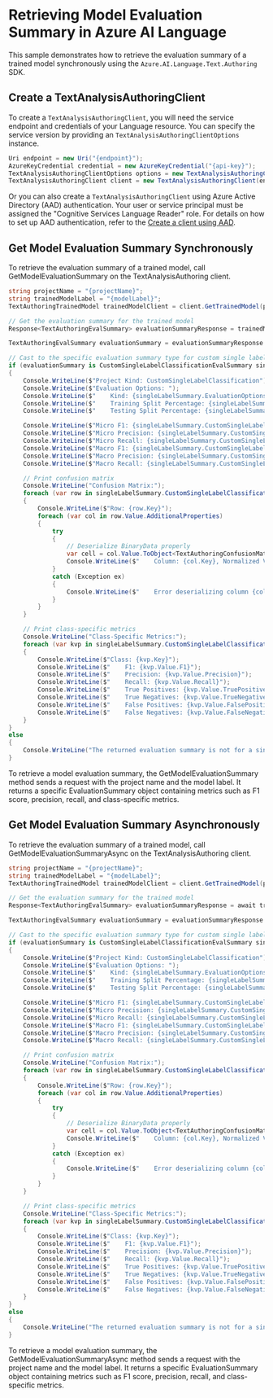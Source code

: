 # Retrieving Model Evaluation Summary in Azure AI Language

This sample demonstrates how to retrieve the evaluation summary of a trained model synchronously using the `Azure.AI.Language.Text.Authoring` SDK.

## Create a TextAnalysisAuthoringClient

To create a `TextAnalysisAuthoringClient`, you will need the service endpoint and credentials of your Language resource. You can specify the service version by providing an `TextAnalysisAuthoringClientOptions` instance.

```C# Snippet:CreateTextAuthoringClientForSpecificApiVersion
Uri endpoint = new Uri("{endpoint}");
AzureKeyCredential credential = new AzureKeyCredential("{api-key}");
TextAnalysisAuthoringClientOptions options = new TextAnalysisAuthoringClientOptions(TextAnalysisAuthoringClientOptions.ServiceVersion.V2025_05_15_Preview);
TextAnalysisAuthoringClient client = new TextAnalysisAuthoringClient(endpoint, credential, options);
```

Or you can also create a `TextAnalysisAuthoringClient` using Azure Active Directory (AAD) authentication. Your user or service principal must be assigned the "Cognitive Services Language Reader" role.
For details on how to set up AAD authentication, refer to the [Create a client using AAD](https://github.com/Azure/azure-sdk-for-net/blob/main/sdk/cognitivelanguage/Azure.AI.Language.Text.Authoring/README.md#create-a-client-using-azure-active-directory-authentication).

## Get Model Evaluation Summary Synchronously

To retrieve the evaluation summary of a trained model, call GetModelEvaluationSummary on the TextAnalysisAuthoring client.

```C# Snippet:Sample8_TextAuthoring_GetSingleLabelClassificationEvaluationSummary
string projectName = "{projectName}";
string trainedModelLabel = "{modelLabel}";
TextAuthoringTrainedModel trainedModelClient = client.GetTrainedModel(projectName, trainedModelLabel);

// Get the evaluation summary for the trained model
Response<TextAuthoringEvalSummary> evaluationSummaryResponse = trainedModelClient.GetModelEvaluationSummary();

TextAuthoringEvalSummary evaluationSummary = evaluationSummaryResponse.Value;

// Cast to the specific evaluation summary type for custom single label classification
if (evaluationSummary is CustomSingleLabelClassificationEvalSummary singleLabelSummary)
{
    Console.WriteLine($"Project Kind: CustomSingleLabelClassification");
    Console.WriteLine($"Evaluation Options: ");
    Console.WriteLine($"    Kind: {singleLabelSummary.EvaluationOptions.Kind}");
    Console.WriteLine($"    Training Split Percentage: {singleLabelSummary.EvaluationOptions.TrainingSplitPercentage}");
    Console.WriteLine($"    Testing Split Percentage: {singleLabelSummary.EvaluationOptions.TestingSplitPercentage}");

    Console.WriteLine($"Micro F1: {singleLabelSummary.CustomSingleLabelClassificationEvaluation.MicroF1}");
    Console.WriteLine($"Micro Precision: {singleLabelSummary.CustomSingleLabelClassificationEvaluation.MicroPrecision}");
    Console.WriteLine($"Micro Recall: {singleLabelSummary.CustomSingleLabelClassificationEvaluation.MicroRecall}");
    Console.WriteLine($"Macro F1: {singleLabelSummary.CustomSingleLabelClassificationEvaluation.MacroF1}");
    Console.WriteLine($"Macro Precision: {singleLabelSummary.CustomSingleLabelClassificationEvaluation.MacroPrecision}");
    Console.WriteLine($"Macro Recall: {singleLabelSummary.CustomSingleLabelClassificationEvaluation.MacroRecall}");

    // Print confusion matrix
    Console.WriteLine("Confusion Matrix:");
    foreach (var row in singleLabelSummary.CustomSingleLabelClassificationEvaluation.ConfusionMatrix)
    {
        Console.WriteLine($"Row: {row.Key}");
        foreach (var col in row.Value.AdditionalProperties)
        {
            try
            {
                // Deserialize BinaryData properly
                var cell = col.Value.ToObject<TextAuthoringConfusionMatrixCell>(new JsonObjectSerializer());
                Console.WriteLine($"    Column: {col.Key}, Normalized Value: {cell.NormalizedValue}, Raw Value: {cell.RawValue}");
            }
            catch (Exception ex)
            {
                Console.WriteLine($"    Error deserializing column {col.Key}: {ex.Message}");
            }
        }
    }

    // Print class-specific metrics
    Console.WriteLine("Class-Specific Metrics:");
    foreach (var kvp in singleLabelSummary.CustomSingleLabelClassificationEvaluation.Classes)
    {
        Console.WriteLine($"Class: {kvp.Key}");
        Console.WriteLine($"    F1: {kvp.Value.F1}");
        Console.WriteLine($"    Precision: {kvp.Value.Precision}");
        Console.WriteLine($"    Recall: {kvp.Value.Recall}");
        Console.WriteLine($"    True Positives: {kvp.Value.TruePositiveCount}");
        Console.WriteLine($"    True Negatives: {kvp.Value.TrueNegativeCount}");
        Console.WriteLine($"    False Positives: {kvp.Value.FalsePositiveCount}");
        Console.WriteLine($"    False Negatives: {kvp.Value.FalseNegativeCount}");
    }
}
else
{
    Console.WriteLine("The returned evaluation summary is not for a single-label classification project.");
}
```

To retrieve a model evaluation summary, the GetModelEvaluationSummary method sends a request with the project name and the model label. It returns a specific EvaluationSummary object containing metrics such as F1 score, precision, recall, and class-specific metrics.

## Get Model Evaluation Summary Asynchronously

To retrieve the evaluation summary of a trained model, call GetModelEvaluationSummaryAsync on the TextAnalysisAuthoring client.

```C# Snippet:Sample8_TextAuthoring_GetSingleLabelClassificationEvaluationSummaryAsync
string projectName = "{projectName}";
string trainedModelLabel = "{modelLabel}";
TextAuthoringTrainedModel trainedModelClient = client.GetTrainedModel(projectName, trainedModelLabel);

// Get the evaluation summary for the trained model
Response<TextAuthoringEvalSummary> evaluationSummaryResponse = await trainedModelClient.GetModelEvaluationSummaryAsync();

TextAuthoringEvalSummary evaluationSummary = evaluationSummaryResponse.Value;

// Cast to the specific evaluation summary type for custom single label classification
if (evaluationSummary is CustomSingleLabelClassificationEvalSummary singleLabelSummary)
{
    Console.WriteLine($"Project Kind: CustomSingleLabelClassification");
    Console.WriteLine($"Evaluation Options: ");
    Console.WriteLine($"    Kind: {singleLabelSummary.EvaluationOptions.Kind}");
    Console.WriteLine($"    Training Split Percentage: {singleLabelSummary.EvaluationOptions.TrainingSplitPercentage}");
    Console.WriteLine($"    Testing Split Percentage: {singleLabelSummary.EvaluationOptions.TestingSplitPercentage}");

    Console.WriteLine($"Micro F1: {singleLabelSummary.CustomSingleLabelClassificationEvaluation.MicroF1}");
    Console.WriteLine($"Micro Precision: {singleLabelSummary.CustomSingleLabelClassificationEvaluation.MicroPrecision}");
    Console.WriteLine($"Micro Recall: {singleLabelSummary.CustomSingleLabelClassificationEvaluation.MicroRecall}");
    Console.WriteLine($"Macro F1: {singleLabelSummary.CustomSingleLabelClassificationEvaluation.MacroF1}");
    Console.WriteLine($"Macro Precision: {singleLabelSummary.CustomSingleLabelClassificationEvaluation.MacroPrecision}");
    Console.WriteLine($"Macro Recall: {singleLabelSummary.CustomSingleLabelClassificationEvaluation.MacroRecall}");

    // Print confusion matrix
    Console.WriteLine("Confusion Matrix:");
    foreach (var row in singleLabelSummary.CustomSingleLabelClassificationEvaluation.ConfusionMatrix)
    {
        Console.WriteLine($"Row: {row.Key}");
        foreach (var col in row.Value.AdditionalProperties)
        {
            try
            {
                // Deserialize BinaryData properly
                var cell = col.Value.ToObject<TextAuthoringConfusionMatrixCell>(new JsonObjectSerializer());
                Console.WriteLine($"    Column: {col.Key}, Normalized Value: {cell.NormalizedValue}, Raw Value: {cell.RawValue}");
            }
            catch (Exception ex)
            {
                Console.WriteLine($"    Error deserializing column {col.Key}: {ex.Message}");
            }
        }
    }

    // Print class-specific metrics
    Console.WriteLine("Class-Specific Metrics:");
    foreach (var kvp in singleLabelSummary.CustomSingleLabelClassificationEvaluation.Classes)
    {
        Console.WriteLine($"Class: {kvp.Key}");
        Console.WriteLine($"    F1: {kvp.Value.F1}");
        Console.WriteLine($"    Precision: {kvp.Value.Precision}");
        Console.WriteLine($"    Recall: {kvp.Value.Recall}");
        Console.WriteLine($"    True Positives: {kvp.Value.TruePositiveCount}");
        Console.WriteLine($"    True Negatives: {kvp.Value.TrueNegativeCount}");
        Console.WriteLine($"    False Positives: {kvp.Value.FalsePositiveCount}");
        Console.WriteLine($"    False Negatives: {kvp.Value.FalseNegativeCount}");
    }
}
else
{
    Console.WriteLine("The returned evaluation summary is not for a single-label classification project.");
}
```

To retrieve a model evaluation summary, the GetModelEvaluationSummaryAsync method sends a request with the project name and the model label. It returns a specific EvaluationSummary object containing metrics such as F1 score, precision, recall, and class-specific metrics.
